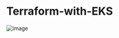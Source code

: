 # Terraform-with-EKS

![image](https://github.com/elielmakumbe/Terraform-with-EKS/assets/115739468/cad0f8ca-5906-4063-b0ed-6bc468689826)
